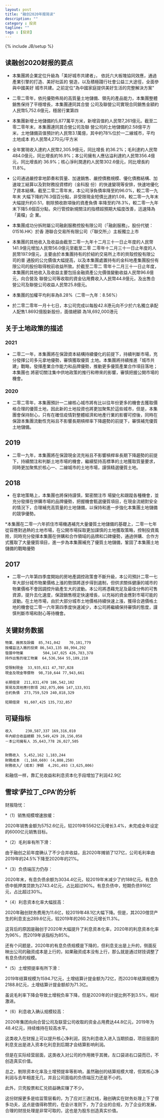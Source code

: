 ```yaml
---
layout: post
title: "融创2020年报简读"
description: ""
category : 投资
tagline: ""
tags : [投资]
---
```

{% include JB/setup %}


## 读融创2020财报的要点


* 本集團將企業定位升級為「美好城市共建者」，
依託六大板塊協同效應，通過產業引擎的打造、美好社區的
營造，以及積極踐行社會公益三大途徑，全面參與中國美好
城市共建。之前定位"為中國家庭提供美好生活的完整解決方案"

* 二零二零年，依托優勢佈局的高質量土地儲備、領先的產品能力，本集團整體銷售保持了平穩增長，本集團連同其合營
公司及聯營公司實現合同銷售金額約人民幣5,752.6億元，穩居行業第四

* 本集團新增土地儲備約5,877萬平方米，新增貨值約人民幣7,261億元。截至二零二零年末，本集團連同其合營公司及聯
營公司的土地儲備約2.58億平方米，土地儲備貨值預計約人民幣3.1萬億，其中約78%位於一二線城市，平均土地成本
約人民幣4,270元/平方米

* 全年實現收入達約人民幣2,305.9億元，同比增長
約36.2%；毛利達約人民幣484.0億元，同比增長約16.9%；本公司擁有人應佔溢利達約人民幣356.4億元，同比增長約
36.9%；核心淨利潤達約人民幣302.6億元，同比增長約11.8%。

* 公司通過嚴控拿地節奏和質量、加速銷售、嚴控債務規模、優化債務結構、加速竣工結算以及對財務投資標的（金科股
份）的快速變現等安排，快速地優化了資本結構，截至二零二零年末，本公司淨負債率降至約96.0%，較二零一九年末
大幅下降約76.3個百分點，非受限現金短債比達約1.08，較二零一九年末大幅提升約0.51，剔除預收款項後的資產負債
率降至約78.3%，較二零一九年末下降5.6個百分點，央行管控新規關注的指標超預期大幅度改善，迅速降為「黃檔」企
業。

* 本集團成功分拆附屬公司融創服務控股有限公司（「融創服務」，股份代號：01516.HK）於香
港聯合交易所有限公司（「聯交所」）主板獨立上市

* 本集團的其他收入及收益由截至二零一九年十二月三十一日止年度的人民幣141.9億元增加人民幣56.0億元至截至二零
二零年十二月三十一日止年度的人民幣197.9億元，主要由於本集團持有的於紐約交易所上市的貝殼控股有限公司的普
通股的公允價值大幅提高，以及本集團處置持有的金科地產集團股份有限公司的股份取得稅前收益所致。於截至二零二
零年十二月三十一日止年度，本集團的其他收入及收益主要包括金融資產公允價值變動收益人民幣96.6億元，向合營及
聯營公司等收取的資金佔用費收入人民幣44.8億元，及出售合營公司及聯營公司收益人民幣25.8億元。

* 本集團的加權平均利率為8.28%（二零一九年：8.56%）

* 於二零二零年一月十七日，本公司完成以每股42.8港元向不少於六名獨立承配人配售1.8692億股新股份，面值總額
為18,692,000港元

## 关于土地政策的描述
### 2021
* 二零二一年，本集團將在保證資本結構持續優化的前提下，持續判斷市場，充分發揮公司多元拿地優勢，審慎獲取優質
土地。本集團將持續推進「城市共建」戰略，發揮產業合作能力和品牌優勢，推動更多優質產業合作項目落地；本集團也
將密切關注集中供地政策的推行和帶來的影響，審慎把握公開市場的機會。

### 2020
* 二零二零年，本集團預計一二線核心城市將有比以往年份更多的機會去獲取價格合理的優質土地，因此新的土地投資也將更加聚焦於這些城市，但是，本集團會保持耐心，只有在確信疫情對整體經濟和地產行業的影響可控後，同時在保證本集團流動性充裕且不影響長期槓桿率下降趨勢的前提下，審慎補充優質土地儲備。

## 2019
* 二零一九年，本集團將在保證現金流充裕且不影響槓桿率長期下降趨勢的前提下，持續關注和判斷土地市場的機會，繼續堅持高標準的土地獲取質量要求，同時更加聚焦於核心一、二線城市的土地市場，謹慎精選優質土地。

## 2018
* 在拿地策略上，本集團也將保持謹慎，緊密關注市
場變化和跟蹤各種機會，並充分發揮在併購市場的品牌優勢，把握機會甄選優質項目，在現金流絕對安全的情況下，合理補充高質量的土地儲備，以保持和進一步強化本集團土地儲備的競爭優勢。

*本集團在二零一六年抓住市場機遇補充大量優質土地儲備的基礎上，二零一七年從容應對過熱的土地市場，在公開市場採取更加謹慎的土地獲取策略，控制投資風險，同時充分發揮本集團在併購和合作領域的品牌和口碑優勢，通過併購、合作方式獲取了大量優質項目，進一步為本集團補充了優質土地儲備，鞏固了本集團土地儲備的戰略優勢

## 2017
* 二零一六年第四季度開始的房地產調控政策會不斷升級，本公司預計二零一七年大部分城市物業價格上漲的勢頭將逐步得到遏制，但供求關係健康的城市的物業價格不會因調控升級產生大的波動。本公司將憑藉充足及最佳分佈的可售資源，提升去化速度，保證銷售穩定快速增長，以充裕的資金應對市場可能的波動。在土地市場，由於大部分城市土地價格持續快速上漲，獲得合適價格土地的機會從二零一六年第四季度快速減少，本公司將繼續保持審慎的態度，謹慎判斷市場和耐心等待機會。



## 关键财务数据

    物業、廠房及設備  85,741,042    70,101,779
    按權益法入賬的投資 86,543,135 88,994,292
    發展中物業         504,147,025 426,783,378
    持作出售的竣工物業  64,536,564 55,189,210

    受限制現金  33,935,611 47,787,028
    現金及現金等價物  98,710,644 77,943,661

    长期借貸  211,831,470 186,542,102
    貿易及其他應付款項 202,075,006 147,133,931
    合約負債  273,759,529 240,818,329

    短期借貸  91,607,425 135,732,857


## 可疑指标

    收入      230,587,337 169,316,010
    年內綜合收益總額 39,549,429 28,156,058
    －本公司擁有人 35,643,778 26,027,505


    財務收入  5,452,162 1,183,244
    財務成本  (1,160,669) (4,808,250)
    財務收入╱（成本）淨額  4,291,493 (3,625,006)

和融信一样，靠汇兑收益和利息资本化手段增加了利润42.9亿


## 雪球‘萨拉丁_CPA’的分析

财报隐忧：

*（1）销售规模增速放缓：

2020年销售金额为5752.6亿元，较2019年5562亿元增长3.4%，未完成全年设定的6000亿元销售目标。

*（2）毛利率有所下滑：

由于融创之前年度确认了不少合并收益，且2020年摊销了127亿，公司毛利率由2019年的24.5%下降至2020年的21%。

*（3）负债端压力仍存：

2020年末，有息负债余额为3034.4亿元，较2019年末减少了约188亿元。有息负债中抵押类贷款为2743.4亿元，占比超过90%。有息负债中，短期负债916亿元，占比超过30%。

*（4）利息资本化率大幅拔高：

2020年融创财务费用为11.6亿，较2019年48.1亿大幅下降。但是，其2020借贷产生的利息支出289.6亿元，较2019年的260.2亿元增长11.3%。

这背后的原因是融创于2020年大幅提升了利息资本化率，2020年的利息资本化率为96%，而2019年该指标为85%。

还有个问题是，2020年的有息负债规模是下降的，但利息支出是上升的，侧面反映出公司的融资成本是上行的，如果融资成本没有上行，那么就是通过财技调整了有息负债的规模。

*（5）土增预提率有所下滑：

2019年结算规模为1594.7亿元，土增结算计提金额为72亿，而2020年结算规模为2188.8亿元，土增结算计提金额却为71.3亿。

虽说毛利率下降会导致土增税负率下降，但是2020年的计提比例不到3.5%，相对激进。

*（6）利息收入确认规模较高：

2020年集团向向合营公司及联营公司收取的资金占用费达44.8亿元，2019年为48.4亿元，持续维持在较高水平。

这类收入在财报上可以提升核心净利润，因为利息收入进入当期损益，项目层面的利息支出是进入资本化利息到后期才会结算影响利润。

但是在实际经营层面，这类收入对公司的作用微乎其微，左口袋进右口袋而已，不创造真实价值。



总之，剔除资本化率及土增预提率等影响，虽然融创的结算规模大增，但其核心净利润与去年相差无几，并且公司面临的负债端压力还是不小的。

此外，贝壳股票和汇兑损益确实赚了不少。

这份财报更多是给监管层看的，为了应对三道红线，融创确实在财务处理上下了很多功夫，这点是值得称赞的，在会计准则下，为了企业的合规，为了企业的发展，合理的财技处理是非常可取的，这也是为股东创造真实价值。

